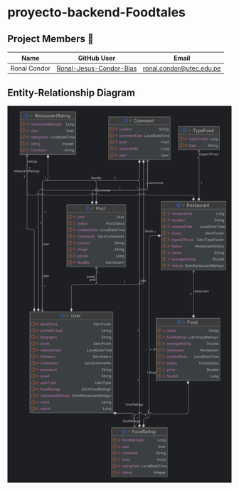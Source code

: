 # proyecto-backend-Foodtales

## Project Members 🤝

| Name         | GitHub User                                                           | Email                                                       |
|--------------|-----------------------------------------------------------------------|-------------------------------------------------------------|
| Ronal Condor | [Ronal-Jesus-Condor-Blas](https://github.com/Ronal-Jesus-Condor-Blas) | [ronal.condor@utec.edu.pe](mailto:ronal.condor@utec.edu.pe) |


## Entity-Relationship Diagram

![Entity-Relationship Diagram](docs/images/ERD.png)